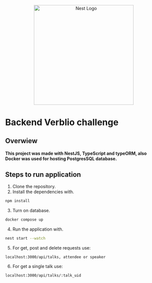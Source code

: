 <p align="center">
  <a href="http://nestjs.com/" target="blank"><img src="https://nestjs.com/img/logo_text.svg" width="320" alt="Nest Logo" /></a>
</p>

# Backend Verblio challenge
## Overwiew

#### This project was made with NestJS, TypeScript and typeORM, also Docker was used for hosting PostgresSQL database.

## Steps to run application

1. Clone the repository.
2. Install the dependencies with.
```bash
npm install
```
3. Turn on database.
```bash
docker compose up
```
4. Run the application with.
```bash
nest start --watch
````
5. For get, post and delete requests use:
```bash
localhost:3000/api/talks, attendee or speaker
```
6. For get a single talk use:
```bash
localhost:3000/api/talks/:talk_uid
```
